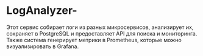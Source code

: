 # LogAnalyzer-
Этот сервис собирает логи из разных микросервисов, анализирует их, сохраняет в PostgreSQL и предоставляет API для поиска и мониторинга. Также система генерирует метрики в Prometheus, которые можно визуализировать в Grafana.
